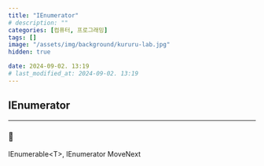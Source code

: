 ```yaml
---
title: "IEnumerator"
# description: ""
categories: [컴퓨터, 프로그래밍]
tags: []
image: "/assets/img/background/kururu-lab.jpg"
hidden: true

date: 2024-09-02. 13:19
# last_modified_at: 2024-09-02. 13:19
---
```


## IEnumerator

---

### 🫧

IEnumerable\<T\>, IEnumerator MoveNext  
